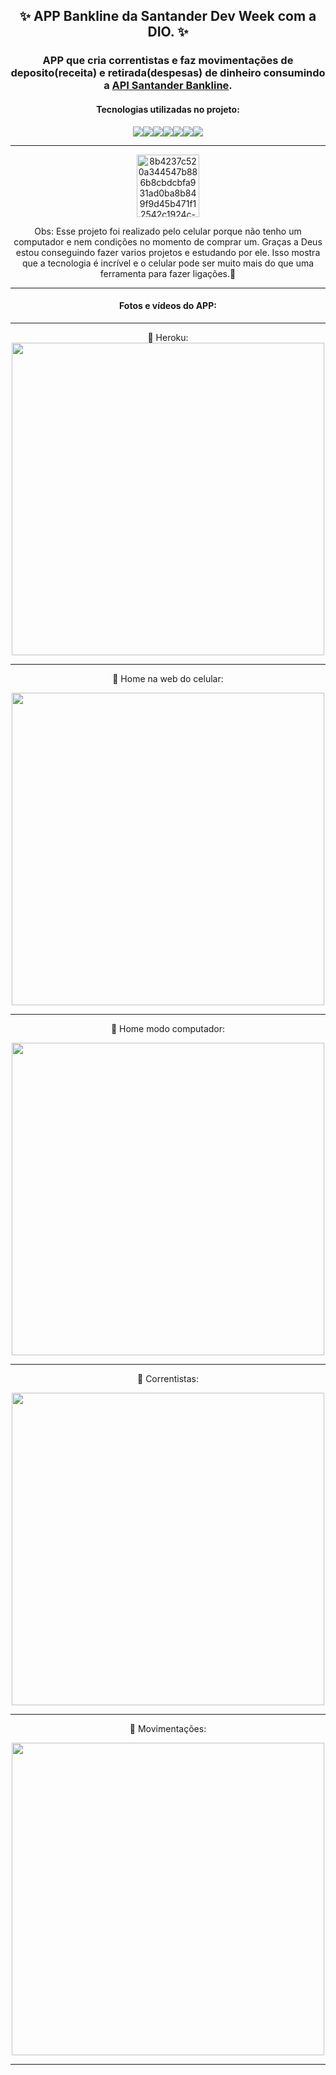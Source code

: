 <div align="center">

## ✨ APP Bankline da Santander Dev Week com a DIO. ✨

### APP que cria correntistas e faz movimentações de deposito(receita) e retirada(despesas) de dinheiro consumindo a <a href="https://github.com/Ruths2/ProjetoApi-Santander-Dev-Week">API Santander Bankline</a>.

#### Tecnologias utilizadas no projeto:

<img src="https://img.shields.io/badge/bootstrap-%23563D7C.svg?style=for-the-badge&logo=bootstrap&logoColor=white"/><img src="https://img.shields.io/badge/angular-%23DD0031.svg?style=for-the-badge&logo=angular&logoColor=white"/><img src="https://img.shields.io/badge/postgres-%23316192.svg?style=for-the-badge&logo=postgresql&logoColor=white"/><img src="https://img.shields.io/badge/Java-ED8B00?style=for-the-badge&logo=java&logoColor=white"/><img src="https://img.shields.io/badge/Spring_Boot-F2F4F9?style=for-the-badge&logo=spring-boot"/><img src="https://img.shields.io/badge/VIM-%2311AB00.svg?&style=for-the-badge&logo=vim&logoColor=white"/><img src="https://img.shields.io/badge/heroku-%23430098.svg?style=for-the-badge&logo=heroku&logoColor=white"/>

---

<a href="https://ibb.co/wcz9Fwt">
  <img height= "100" src="https://i.ibb.co/qJrt3W6/8b4237c520a344547b886b8cbdcbfa931ad0ba8b849f9d45b471f12542c1924c-0.png" alt="8b4237c520a344547b886b8cbdcbfa931ad0ba8b849f9d45b471f12542c1924c-0" border="0"></a>

Obs: Esse projeto foi realizado pelo celular porque não tenho um computador e nem condições no momento de comprar um. Graças a Deus estou conseguindo fazer varios projetos e estudando por ele. Isso mostra que a tecnologia é incrível e o celular pode ser muito mais do que uma ferramenta para fazer ligações.🥰

---

#### Fotos e vídeos do APP:

---

🔸 Heroku:
<img height= "500" src="https://images2.imgbox.com/86/69/OdyCObmy_o.png" />

---
🔸 Home na web do celular:

<img height= "500" src="https://user-images.githubusercontent.com/82623746/174633498-15c84fe2-e6f7-42e3-9a04-c6e5ea1f6cc8.gif" />

---
🔸 Home modo computador:

<img height= "500" src="https://images2.imgbox.com/98/25/J4DYW7qh_o.png" />

---
🔸 Correntistas:

<img height= "500" src="https://images2.imgbox.com/35/57/L5wCUDkp_o.png" />

---
🔸 Movimentações:

<img height= "500" src="https://images2.imgbox.com/91/89/gkrMt1vW_o.png" />

---

</div>


